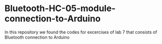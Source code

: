 # Bluetooth-HC-05-module-connection-to-Arduino
In this repository we found the codes for excercises of lab 7 that consists of Bluetooth connection to Arduino
